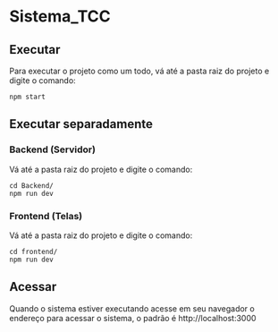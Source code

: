 # Sistema_TCC

## Executar

Para executar o projeto como um todo, vá até a pasta raiz do projeto e digite o comando:
```console
npm start
```

## Executar separadamente

### Backend (Servidor)

Vá até a pasta raiz do projeto e digite o comando:
```console
cd Backend/
npm run dev
```

### Frontend (Telas)

Vá até a pasta raiz do projeto e digite o comando:
```console
cd frontend/
npm run dev
```

## Acessar
Quando o sistema estiver executando acesse em seu navegador o endereço para acessar o sistema, o padrão é http://localhost:3000
